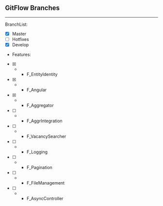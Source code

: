 ## GitFlow Branches ##
------------------------
BranchList:
- [x] Master
- [ ] Hotfixes
- [x] Develop
- Features:
- [x] - - F_EntityIdentity
- [x] - - F_Angular
- [x] - - F_Aggregator
- [ ] - - F_AggrIntegration
- [ ] - - F_VacancySearcher
- [ ] - - F_Logging
- [ ] - - F_Pagination
- [ ] - - F_FileManagement
- [ ] - - F_AsyncController


